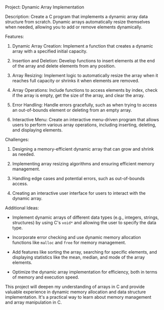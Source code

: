 Project: Dynamic Array Implementation

Description:
Create a C program that implements a dynamic array data structure from scratch. Dynamic arrays automatically resize themselves when needed, allowing you to add or remove elements dynamically.

Features:

1. Dynamic Array Creation: Implement a function that creates a dynamic array with a specified initial capacity.

2. Insertion and Deletion: Develop functions to insert elements at the end of the array and delete elements from any position.

3. Array Resizing: Implement logic to automatically resize the array when it reaches full capacity or shrinks it when elements are removed.

4. Array Operations: Include functions to access elements by index, check if the array is empty, get the size of the array, and clear the array.

5. Error Handling: Handle errors gracefully, such as when trying to access an out-of-bounds element or deleting from an empty array.

6. Interactive Menu:  Create an interactive menu-driven program that allows users to perform various array operations, including inserting, deleting, and displaying elements.

Challenges:

1. Designing a memory-efficient dynamic array that can grow and shrink as needed.

2. Implementing array resizing algorithms and ensuring efficient memory management.

3. Handling edge cases and potential errors, such as out-of-bounds access.

4. Creating an interactive user interface for users to interact with the dynamic array.

Additional Ideas:

- Implement dynamic arrays of different data types (e.g., integers, strings, structures) by using C's `void*` and allowing the user to specify the data type.

- Incorporate error checking and use dynamic memory allocation functions like `malloc` and `free` for memory management.

- Add features like sorting the array, searching for specific elements, and displaying statistics like the mean, median, and mode of the array elements.

- Optimize the dynamic array implementation for efficiency, both in terms of memory and execution speed.

This project will deepen my understanding of arrays in C and provide valuable experience in dynamic memory allocation and data structure implementation. It's a practical way to learn about memory management and array manipulation in C.


